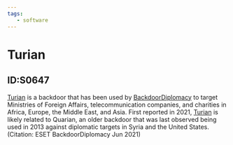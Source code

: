 ```yaml
---
tags:
   - software
---
```

# Turian
## ID:S0647
[Turian](software/S0647) is a backdoor that has been used by [BackdoorDiplomacy](groups/G0135) to target Ministries of Foreign Affairs, telecommunication companies, and charities in Africa, Europe, the Middle East, and Asia. First reported in 2021, [Turian](software/S0647) is likely related to Quarian, an older backdoor that was last observed being used in 2013 against diplomatic targets in Syria and the United States.(Citation: ESET BackdoorDiplomacy Jun 2021)
